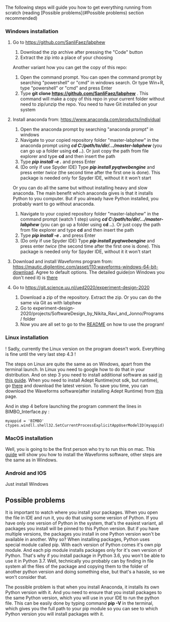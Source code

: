 The following steps will guide you how to get everything running from scratch (reading [Possible problems](#Possible problems) section recommended)

### Windows installation

1. Go to https://github.com/SanliFaez/labphew

   1. Download the zip archive after pressing the "Code" button
   2. Extract the zip into a place of your choosing

   Another variant how you can get the copy of this repo:
   1.  Open the command prompt. You can open the command prompt by searching "powershell" or "cmd" in windows search. Or type Win+R, type "powershell" or "cmd" and press Enter
   2.  Type **git clone https://github.com/SanliFaez/labphew** . This command will make a copy of this repo in your current folder without need to zip/unzip the repo. You need to have Git installed on your system

2. Install anaconda from: https://www.anaconda.com/products/individual

   1. Open the anaconda prompt by searching "anaconda prompt" in windows
   2. Navigate to your copied repository folder "master-labphew" in the anaconda prompt using ***cd C:/path/to/dir/.../master-labphew*** (you can go up a folder using **cd ..**). Or just copy the path from file explorer and type **cd** and then insert the path
   3. Type ***pip install -e .*** and press Enter
   4. (Do only if use Spyder IDE) Type ***pip install pyqtwebengine*** and press enter *twice* (the second time after the first one is done). This package is needed only for Spyder IDE, without it it won't start

   Or you can do all the same but without installing heavy and slow anaconda. The main benefit which anaconda gives is that it installs Python to you computer. But if you already have Python installed, you probably want to go without anaconda.

   1. Navigate to your copied repository folder "master-labphew" in the command prompt (watch 1 step) using ***cd C:/path/to/dir/.../master-labphew*** (you can go up a folder using **cd ..**). Or just copy the path from file explorer and type **cd** and then insert the path
   2. Type ***pip install -e .*** and press Enter
   3. (Do only if use Spyder IDE) Type ***pip install pyqtwebengine*** and press enter *twice* (the second time after the first one is done). This package is needed only for Spyder IDE, without it it won't start

3. Download and install Waveforms program from: https://mautic.digilentinc.com/asset/110:waveforms-windows-64-bit-download. Agree to default options. The detailed guide(on Windows you don't need it) is [there](https://reference.digilentinc.com/learn/instrumentation/tutorials/analog-discovery-2-getting-started)

4. Go to https://git.science.uu.nl/ued2020/experiment-design-2020

   1. Download a zip of the repository. Extract the zip. Or you can do the same via Git as with labphew
   2. Go to experiment-design-2020/projects/SoftwareDesign_by_Nikita_Ravi_and_Jonno/Programs/ folder
   3. Now you are all set to go to the [README](/projects/SoftwareDesign_by_Nikita_Ravi_and_Jonno/Programs/README.md) on how to use the program!

### Linux installation

! Sadly, currently the Linux version on the program doesn't work. Everything is fine until the very last step 4.3 !

The steps on Linux are quite the same as on Windows, apart from the terminal launch. In Linux you need to google how to do that in your distribution. And on step 3 you need to install additional software as said [in this guide](https://reference.digilentinc.com/learn/instrumentation/tutorials/analog-discovery-2-getting-started). When you need to install Adept Runtime(not sdk, but runtime), go [there](https://reference.digilentinc.com/reference/software/adept/start?redirect=1) and download the latest version. To save you time, you can download the Waveforms software(after installing Adept Runtime) from [this](https://mautic.digilentinc.com/waveforms-download) page.

And in step 4 before launching the program comment the lines in BIMBO_Interface.py :

```
myappid = 'BIMBO'
ctypes.windll.shell32.SetCurrentProcessExplicitAppUserModelID(myappid)
```

### MacOS installation

Well, you is going to be the first person who try to run this on mac. This [guide](https://reference.digilentinc.com/learn/instrumentation/tutorials/analog-discovery-2-getting-started) will show you how to install the Waveforms software, other steps are the same as in Windows.

### Android and IOS

Just install Windows

## Possible problems

It is important to watch where you install your packages. When you open the file in IDE and run it, you do that using some version of Python. If you have only one version of Python in the system, that's the easiest variant, all packages you install will be pinned to this Python version. But if you have multiple versions, the packages you install in one Python version won't be available in another. Why so? When installing packages, Python uses special module called pip. With each version of Python comes it's own pip module. And each pip module installs packages only for it's own version of Python. That's why if you install package in Python 3.6, you won't be able to use it in Python 3.7. Well, technically you probably can by finding in file system all the files of the package and copying them to the folder of another python version and doing something else, but that's a hassle, so we won't consider that.

The possible problem is that when you install Anaconda, it installs its own Python version with it. And you need to ensure that you install packages to the same Python version, which you will use in your IDE to run the python file. This can be easily done by typing command **pip -V** in the terminal, which gives you the full path to your pip module so you can see to which Python version you will install packages with it.
